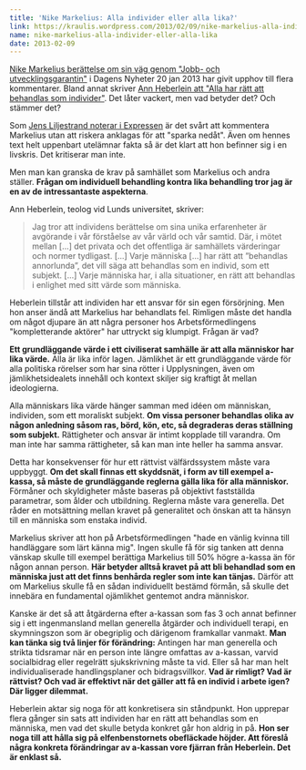 ```yaml
---
title: 'Nike Markelius: Alla individer eller alla lika?'
link: https://kraulis.wordpress.com/2013/02/09/nike-markelius-alla-individer-eller-alla-lika/
name: nike-markelius-alla-individer-eller-alla-lika
date: 2013-02-09
---
```

[Nike Markelius berättelse om sin väg genom "Jobb- och utvecklingsgarantin"](http://www.dn.se/kultur-noje/debatt-essa/tonen-i-brevet-ar-hotfull-nu-ar-jag-kallad) i Dagens Nyheter 20 jan 2013 har givit upphov till flera kommentarer. Bland annat skriver [Ann Heberlein att "Alla har rätt att behandlas som individer"](http://www.dn.se/kultur-noje/debatt-essa/anna-heberlein-alla-har-ratt-att-behandlas-som-individer). Det låter vackert, men vad betyder det? Och stämmer det?

Som [Jens Liljestrand noterar i Expressen](http://www.expressen.se/kultur/myrstackarna/) är det svårt att kommentera Markelius utan att riskera anklagas för att "sparka nedåt". Även om hennes text helt uppenbart utelämnar fakta så är det klart att hon befinner sig i en livskris. Det kritiserar man inte.

Men man kan granska de krav på samhället som Markelius och andra ställer. **Frågan om individuell behandling kontra lika behandling tror jag är en av de intressantaste aspekterna**.



Ann Heberlein, teolog vid Lunds universitet, skriver:

> Jag tror att individens berättelse om sina unika erfarenheter är avgörande i vår förståelse av vår värld och vår samtid. Där, i mötet mellan [...] det privata och det offentliga är samhällets värderingar och normer tydligast. [...] Varje människa [...] har rätt att ”behandlas annorlunda”, det vill säga att behandlas som en individ, som ett subjekt. [...] Varje människa har, i alla situationer, en rätt att behandlas i enlighet med sitt värde som människa.

Heberlein tillstår att individen har ett ansvar för sin egen försörjning. Men hon anser ändå att Markelius har behandlats fel. Rimligen måste det handla om något djupare än att några personer hos Arbetsförmedlingens "kompletterande aktörer" har uttryckt sig klumpigt. Frågan är vad?

**Ett grundläggande värde i ett civiliserat samhälle är att alla människor har lika värde.** Alla är lika inför lagen. Jämlikhet är ett grundläggande värde för alla politiska rörelser som har sina rötter i Upplysningen, även om jämlikhetsidealets innehåll och kontext skiljer sig kraftigt åt mellan ideologierna.

Alla människars lika värde hänger samman med idéen om människan, individen, som ett moraliskt subjekt. **Om vissa personer behandlas olika av någon anledning såsom ras, börd, kön, etc, så degraderas deras ställning som subjekt.** Rättigheter och ansvar är intimt kopplade till varandra. Om man inte har samma rättigheter, så kan man inte heller ha samma ansvar.

Detta har konsekvenser för hur ett rättvist välfärdssystem måste vara uppbyggt. **Om det skall finnas ett skyddsnät, i form av till exempel a-kassa, så måste de grundläggande reglerna gälla lika för alla människor.** Förmåner och skyldigheter måste baseras på objektivt fastställda parametrar, som ålder och utbildning. Reglerna måste vara generella. Det råder en motsättning mellan kravet på generalitet och önskan att ta hänsyn till en människa som enstaka individ.

Markelius skriver att hon på Arbetsförmedlingen "hade en vänlig kvinna till handläggare som lärt känna mig". Ingen skulle få för sig tanken att denna vänskap skulle till exempel berättiga Markelius till 50% högre a-kassa än för någon annan person. **Här betyder alltså kravet på att bli behandlad som en människa just att det finns benhårda regler som inte kan tänjas.** Därför att om Markelius skulle få en sådan individuellt bestämd förmån, så skulle det innebära en fundamental ojämlikhet gentemot andra människor.

Kanske är det så att åtgärderna efter a-kassan som fas 3 och annat befinner sig i ett ingenmansland mellan generella åtgärder och individuell terapi, en skymningszon som är obegriplig och därigenom framkallar vanmakt. **Man kan tänka sig två linjer för förändring:** Antingen har man generella och strikta tidsramar när en person inte längre omfattas av a-kassan, varvid socialbidrag eller regelrätt sjukskrivning måste ta vid. Eller så har man helt individualiserade handlingsplaner och bidragsvillkor. **Vad är rimligt? Vad är rättvist? Och vad är effektivt när det gäller att få en individ i arbete igen? Där ligger dilemmat.**

Heberlein aktar sig noga för att konkretisera sin ståndpunkt. Hon upprepar flera gånger sin sats att individen har en rätt att behandlas som en människa, men vad det skulle betyda konkret går hon aldrig in på. **Hon ser noga till att hålla sig på elfenbenstornets obefläckade höjder. Att föreslå några konkreta förändringar av a-kassan vore fjärran från Heberlein. Det är enklast så.**

